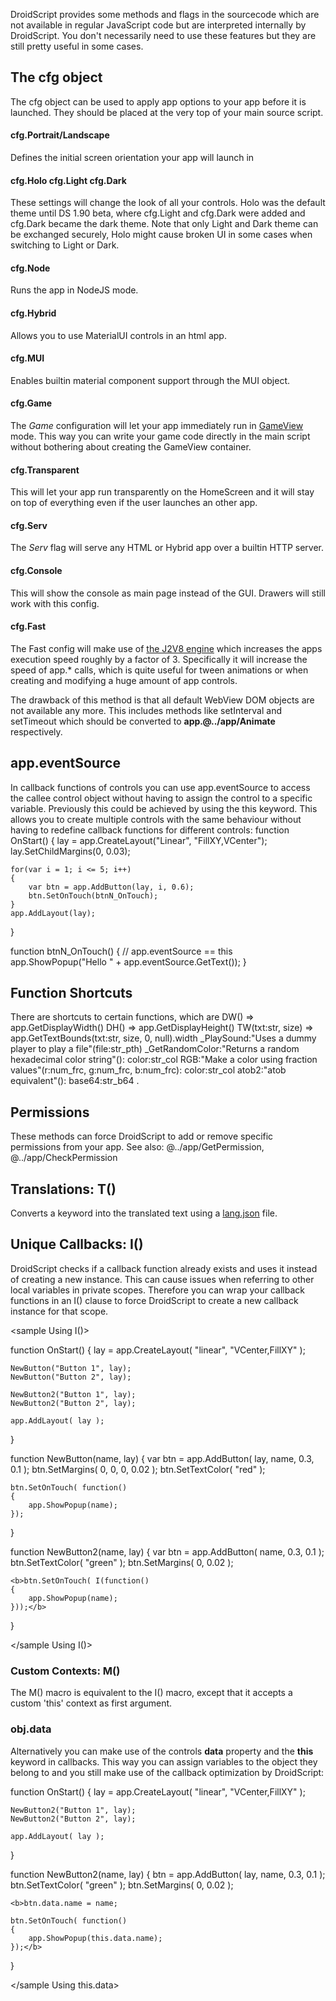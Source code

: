 DroidScript provides some methods and flags in the sourcecode which are not available in regular JavaScript code but are interpreted internally by DroidScript.
You don't necessarily need to use these features but they are still pretty useful in some cases.

## The cfg object
The cfg object can be used to apply app options to your app before it is launched.
They should be placed at the very top of your main source script.

#### cfg.Portrait/Landscape
Defines the initial screen orientation your app will launch in

#### cfg.Holo cfg.Light cfg.Dark
These settings will change the look of all your controls. Holo was the default theme until DS 1.90 beta, where cfg.Light and cfg.Dark were added and cfg.Dark became the dark theme.
Note that only Light and Dark theme can be exchanged securely, Holo might cause broken UI in some cases when switching to Light or Dark.

#### cfg.Node
Runs the app in NodeJS mode.

#### cfg.Hybrid
Allows you to use MaterialUI controls in an html app.
<deprecated auto detected since DS2.57>

#### cfg.MUI
Enables builtin material component support through the MUI object.
<premium>

#### cfg.Game
The _Game_ configuration will let your app immediately run in [GameView](../app/CreateGameView.htm) mode. This way you can write your game code directly in the main script without bothering about creating the GameView container.

#### cfg.Transparent
This will let your app run transparently on the HomeScreen and it will stay on top of everything even if the user launches an other app.
<premium>

#### cfg.Serv
The _Serv_ flag will serve any HTML or Hybrid app over a builtin HTTP server.

#### cfg.Console
This will show the console as main page instead of the GUI. Drawers will still work with this config.

<!--
#### cfg.NoSwapify
This option prevents function name swapping during obfuscation

#### cfg.Legacy
Enables various legacy transparent app behaviour
-->

#### cfg.Fast
The Fast config will make use of [the J2V8 engine](https://eclipsesource.com/j2v8) which increases the apps execution speed roughly by a factor of 3. Specifically it will increase the speed of app.* calls, which is quite useful for tween animations or when creating and modifying a huge amount of app controls.

The drawback of this method is that all default WebView DOM objects are not available any more.
This includes methods like setInterval and setTimeout which should be converted to **app.@../app/Animate** respectively.


## app.eventSource
In callback functions of controls you can use <js nobox>app.eventSource</js> to access the callee control object without having to assign the control to a specific variable. Previously this could be achieved by using the <js nobox>this</js> keyword. This allows you to create multiple controls with the same behaviour without having to redefine callback functions for different controls:
<sample Use Case of this>
function OnStart()
{
    lay = app.CreateLayout("Linear", "FillXY,VCenter");
    lay.SetChildMargins(0, 0.03);

    for(var i = 1; i <= 5; i++)
    {
        var btn = app.AddButton(lay, i, 0.6);
        btn.SetOnTouch(btnN_OnTouch);
    }
    app.AddLayout(lay);
}

function btnN_OnTouch()
{
	// app.eventSource == this
    app.ShowPopup("Hello " + app.eventSource.GetText());
}
</sample>

## Function Shortcuts
There are shortcuts to certain functions, which are
<js nobox>DW()</js> => <js nobox>app.GetDisplayWidth()</js>
<js nobox>DH()</js> => <js nobox>app.GetDisplayHeight()</js>
<js nobox>TW(txt:str, size)</js> => <js nobox>app.GetTextBounds(txt:str, size, 0, null).width</js>
\_<js nobox>PlaySound:"Uses a dummy player to play a file"(file:str\_pth)</js>
\_<js nobox>GetRandomColor:"Returns a random hexadecimal color string"(): color:str\_col</js>
<js nobox>RGB:"Make a color using fraction values"(r:num\_frc, g:num\_frc, b:num\_frc)</js>: color:str\_col
<js nobox>atob2:"atob equivalent"()</js>: base64:str\_b64 .


## Permissions
These methods can force DroidScript to add or remove specific permissions from your app.
See also: @../app/GetPermission, @../app/CheckPermission

## Translations: T()
Converts a keyword into the translated text using a [lang.json](07FileStructure.htm#lang.json) file.

## Unique Callbacks: I()
DroidScript checks if a callback function already exists and uses it instead of creating a new instance.
This can cause issues when referring to other local variables in private scopes.
Therefore you can wrap your callback functions in an I() clause to force DroidScript to create a new callback instance for that scope.

<sample Using I()>

function OnStart()
{
	lay = app.CreateLayout( "linear", "VCenter,FillXY" );

	NewButton("Button 1", lay);
	NewButton("Button 2", lay);

	NewButton2("Button 1", lay);
	NewButton2("Button 2", lay);

	app.AddLayout( lay );
}

function NewButton(name, lay)
{
	var btn = app.AddButton( lay, name, 0.3, 0.1 );
	btn.SetMargins( 0, 0, 0, 0.02 );
	btn.SetTextColor( "red" );

	btn.SetOnTouch( function()
	{
		app.ShowPopup(name);
	});
}

function NewButton2(name, lay)
{
	var btn = app.AddButton( name, 0.3, 0.1 );
	btn.SetTextColor( "green" );
	btn.SetMargins( 0, 0.02 );

	<b>btn.SetOnTouch( I(function()
	{
		app.ShowPopup(name);
	}));</b>
}

</sample Using I()>

### Custom Contexts: M()
The M() macro is equivalent to the I() macro, except that it accepts a custom '<js nobox>this</js>' context as first argument.

### obj.data
Alternatively you can make use of the controls **data** property and the **this** keyword in callbacks.
This way you can assign variables to the object they belong to and you still make use of the callback optimization by DroidScript:

<sample Using this.data>

function OnStart()
{
	lay = app.CreateLayout( "linear", "VCenter,FillXY" );

	NewButton2("Button 1", lay);
	NewButton2("Button 2", lay);

	app.AddLayout( lay );
}

function NewButton2(name, lay)
{
	btn = app.AddButton( lay, name, 0.3, 0.1 );
	btn.SetTextColor( "green" );
	btn.SetMargins( 0, 0.02 );

	<b>btn.data.name = name;

	btn.SetOnTouch( function()
	{
		app.ShowPopup(this.data.name);
	});</b>
}

</sample Using this.data>
